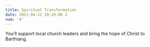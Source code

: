 ```yaml
---
title: Spiritual Transformation
date: 2021-04-22 20:29:00 Z
num: '4'
---
```


You’ll support local church leaders and bring the hope of Christ to Barthiang.
